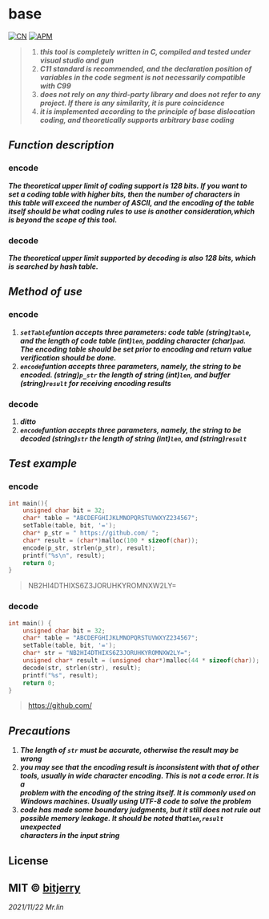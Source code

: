 # base

[![CN](https://img.shields.io/badge/Language-Chinese-red)](https://github.com/bitjerry/base/blob/main/README.zh-CN.md)
[![APM](https://img.shields.io/badge/license-MIT-2345.svg)](https://github.com/bitjerry/base)

>1. ***this tool is completely written in C, compiled and tested under visual studio and gun***
>2. ***C11 standard is recommended, and the declaration position of variables in the code segment       is not necessarily compatible with C99***
>3. ***does not rely on any third-party library and does not refer to any project. If there is any      similarity, it is pure coincidence***
>4. ***it is implemented according to the principle of base dislocation coding, and theoretically       supports arbitrary base coding***

## _Function description_
### encode
***The theoretical upper limit of coding support is 128 bits. If you want to<br>
   set a coding table with higher bits, then the number of characters in <br>
   this table will exceed the number of ASCII, and the encoding of the table<br>
   itself should be what coding rules to use is another consideration,which<br>
   is beyond the scope of this tool.***
### decode
***The theoretical upper limit supported by decoding is also 128 bits, which <br>
   is searched by hash table.***

## _Method of use_
### encode
1. ***`setTable`funtion accepts three parameters: code table (string)`table`, <br>
   and the length of code table (int)`len`, padding character (char)`pad`. <br>
   The encoding table should be set prior to encoding and return value <br>
   verification
   should be done.***
2. ***`encode`funtion accepts three parameters, namely, the string to be <br>
   encoded. (string)`p_str` the length of string (int)`len`, and buffer <br>
   (string)`result` for receiving encoding results***
### decode
1. ***ditto***
2. ***`encode`funtion accepts three parameters, namely, the string to be <br>
   decoded (string)`str` the length of string (int)`len`, and (string)`result`***

## _Test example_
### encode
```C
int main(){
	unsigned char bit = 32;
	char* table = "ABCDEFGHIJKLMNOPQRSTUVWXYZ234567";
	setTable(table, bit, '=');
	char* p_str = " https://github.com/ ";
	char* result = (char*)malloc(100 * sizeof(char));
	encode(p_str, strlen(p_str), result);
	printf("%s\n", result);
	return 0;
}
```
> NB2HI4DTHIXS6Z3JORUHKYROMNXW2LY=
### decode
```c
int main() {
	unsigned char bit = 32;
	char* table = "ABCDEFGHIJKLMNOPQRSTUVWXYZ234567";
	setTable(table, bit, '=');
	char* str = "NB2HI4DTHIXS6Z3JORUHKYROMNXW2LY=";
	unsigned char* result = (unsigned char*)malloc(44 * sizeof(char));
	decode(str, strlen(str), result);
	printf("%s", result);
	return 0;
}
```
> https://github.com/

## _Precautions_
1. ***The length of `str` must be accurate, otherwise the result may be wrong***
2. ***you may see that the encoding result is inconsistent with that of other<br>
   tools, usually in wide character encoding. This is not a code error. It is a<br>
   problem with the encoding of the string itself. It is commonly used on <br>
   Windows machines. Usually using UTF-8 code to solve the problem***
3. ***code has made some boundary judgments, but it still does not rule out <br>
   possible memory leakage. It should be noted that`len`,`result` unexpected <br>
   characters in the input string***

## License
MIT © [bitjerry](https://github.com/bitjerry/base/blob/main/LICENSE)
----------
*2021/11/22*
*Mr.lin*

